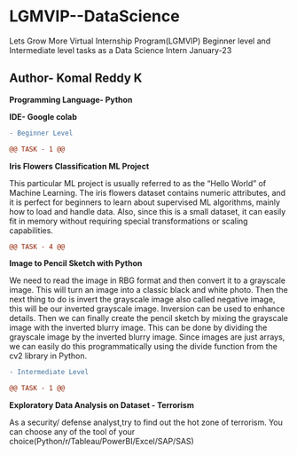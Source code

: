 # LGMVIP--DataScience
Lets Grow More Virtual Internship Program(LGMVIP) Beginner level and Intermediate level tasks as a Data Science Intern January-23

## Author- Komal Reddy K
**Programming Language- Python**

**IDE- Google colab**

```diff
- Beginner Level
``` 
 
```diff
@@ TASK - 1 @@
```

**Iris Flowers Classification ML Project**

This particular ML project is usually referred to as the “Hello World” of Machine Learning. The iris flowers dataset contains numeric attributes, and it is perfect for beginners to learn about supervised ML algorithms, mainly how to load and handle data. Also, since this is a small dataset, it can easily fit in memory without requiring special transformations or scaling capabilities.

 
```diff
@@ TASK - 4 @@
```

**Image to Pencil Sketch with Python**

We need to read the image in RBG format and then convert it to a grayscale image. This will turn an image into a classic black and white photo. Then the next thing to do is invert the grayscale image also called negative image, this will be our inverted grayscale image. Inversion can be used to enhance details. Then we can finally create the pencil sketch by mixing the grayscale image with the inverted blurry image. This can be done by dividing the grayscale image by the inverted blurry image. Since images are just arrays, we can easily do this programmatically using the divide function from the cv2 library in Python.

```diff
- Intermediate Level
``` 

```diff
@@ TASK - 1 @@
```

**Exploratory Data Analysis on Dataset - Terrorism**

As a security/ defense analyst,try to find out the hot zone of terrorism. You can choose any of the tool of your choice(Python/r/Tableau/PowerBI/Excel/SAP/SAS)
